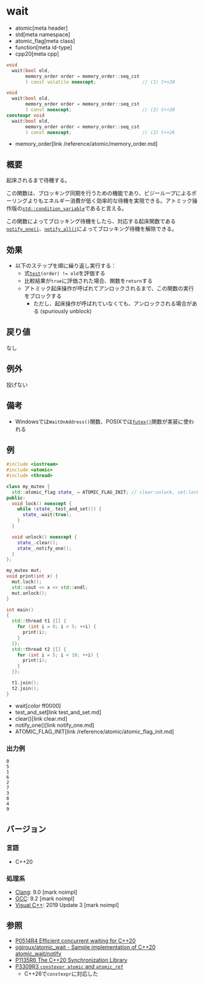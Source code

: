 # wait
* atomic[meta header]
* std[meta namespace]
* atomic_flag[meta class]
* function[meta id-type]
* cpp20[meta cpp]

```cpp
void
  wait(bool old,
       memory_order order = memory_order::seq_cst
       ) const volatile noexcept;                 // (1) C++20

void
  wait(bool old,
       memory_order order = memory_order::seq_cst
       ) const noexcept;                          // (2) C++20
constexpr void
  wait(bool old,
       memory_order order = memory_order::seq_cst
       ) const noexcept;                          // (2) C++26
```
* memory_order[link /reference/atomic/memory_order.md]

## 概要
起床されるまで待機する。

この関数は、ブロッキング同期を行うための機能であり、ビジーループによるポーリングよりもエネルギー消費が低く効率的な待機を実現できる。アトミック操作版の[`std::condition_variable`](/reference/condition_variable/condition_variable.md)であると言える。

この関数によってブロッキング待機をしたら、対応する起床関数である[`notify_one()`](notify_one.md)、[`notify_all()`](notify_all.md)によってブロッキング待機を解除できる。


## 効果
- 以下のステップを順に繰り返し実行する：
    - 式[`test`](test.md)`(order) != old`を評価する
    - 比較結果が`true`に評価された場合、関数を`return`する
    - アトミック起床操作が呼ばれてアンロックされるまで、この関数の実行をブロックする
        - ただし、起床操作が呼ばれていなくても、アンロックされる場合がある (spuriously unblock)


## 戻り値
なし


## 例外
投げない


## 備考
- Windowsでは`WaitOnAddress()`関数、POSIXでは[`futex()`](https://web.archive.org/web/20230605025744/https://linuxjm.osdn.jp/html/LDP_man-pages/man2/futex.2.html)関数が実装に使われる


## 例
```cpp example
#include <iostream>
#include <atomic>
#include <thread>

class my_mutex {
  std::atomic_flag state_ = ATOMIC_FLAG_INIT; // clear:unlock, set:lock
public:
  void lock() noexcept {
    while (state_.test_and_set()) {
      state_.wait(true);
    }
  }

  void unlock() noexcept {
    state_.clear();
    state_.notify_one();
  }
};

my_mutex mut;
void print(int x) {
  mut.lock();
  std::cout << x << std::endl;
  mut.unlock();
}

int main()
{
  std::thread t1 {[] {
    for (int i = 0; i < 5; ++i) {
      print(i);
    }
  }};
  std::thread t2 {[] {
    for (int i = 5; i < 10; ++i) {
      print(i);
    }
  }};

  t1.join();
  t2.join();
}
```
* wait[color ff0000]
* test_and_set[link test_and_set.md]
* clear()[link clear.md]
* notify_one()[link notify_one.md]
* ATOMIC_FLAG_INIT[link /reference/atomic/atomic_flag_init.md]

### 出力例
```
0
5
1
6
2
7
3
8
4
9
```


## バージョン
### 言語
- C++20

### 処理系
- [Clang](/implementation.md#clang): 9.0 [mark noimpl]
- [GCC](/implementation.md#gcc): 9.2 [mark noimpl]
- [Visual C++](/implementation.md#visual_cpp): 2019 Update 3 [mark noimpl]


## 参照
- [P0514R4 Efficient concurrent waiting for C++20](http://www.open-std.org/jtc1/sc22/wg21/docs/papers/2018/p0514r4.pdf)
- [ogiroux/atomic_wait - Sample implementation of C++20 atomic_wait/notify](https://github.com/ogiroux/atomic_wait)
- [P1135R6 The C++20 Synchronization Library](http://www.open-std.org/jtc1/sc22/wg21/docs/papers/2019/p1135r6.html)
- [P3309R3 `constexpr atomic` and `atomic_ref`](https://open-std.org/jtc1/sc22/wg21/docs/papers/2024/p3309r3.html)
    - C++26で`constexpr`に対応した
